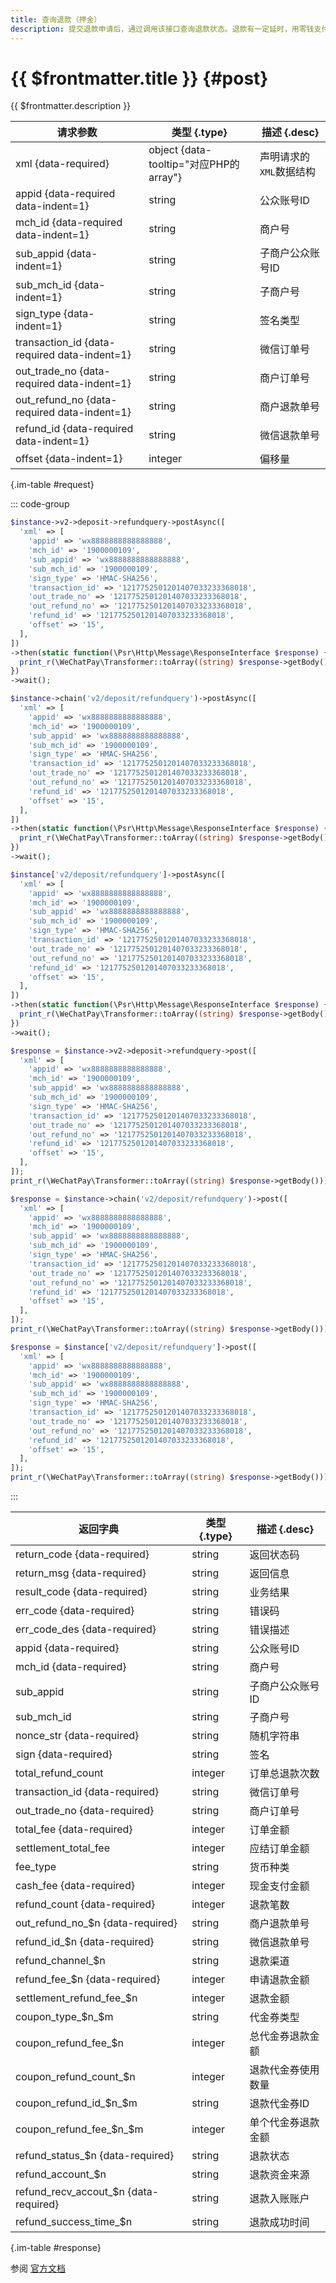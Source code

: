 ```yaml
---
title: 查询退款（押金）
description: 提交退款申请后，通过调用该接口查询退款状态。退款有一定延时，用零钱支付的退款20分钟内到账，银行卡支付的退款3个工作日后重新查询退款状态;
---
```


# {{ $frontmatter.title }} {#post}

{{ $frontmatter.description }}

| 请求参数 | 类型 {.type} | 描述 {.desc}
| --- | --- | ---
| xml {data-required} | object {data-tooltip="对应PHP的array"} | 声明请求的`XML`数据结构
| appid {data-required data-indent=1} | string | 公众账号ID
| mch_id {data-required data-indent=1} | string | 商户号
| sub_appid {data-indent=1} | string | 子商户公众账号ID
| sub_mch_id {data-indent=1} | string | 子商户号
| sign_type {data-indent=1} | string | 签名类型
| transaction_id {data-required data-indent=1} | string | 微信订单号
| out_trade_no {data-required data-indent=1} | string | 商户订单号
| out_refund_no {data-required data-indent=1} | string | 商户退款单号
| refund_id {data-required data-indent=1} | string | 微信退款单号
| offset {data-indent=1} | integer | 偏移量

{.im-table #request}

::: code-group

```php [异步纯链式]
$instance->v2->deposit->refundquery->postAsync([
  'xml' => [
    'appid' => 'wx8888888888888888',
    'mch_id' => '1900000109',
    'sub_appid' => 'wx8888888888888888',
    'sub_mch_id' => '1900000109',
    'sign_type' => 'HMAC-SHA256',
    'transaction_id' => '1217752501201407033233368018',
    'out_trade_no' => '1217752501201407033233368018',
    'out_refund_no' => '1217752501201407033233368018',
    'refund_id' => '1217752501201407033233368018',
    'offset' => '15',
  ],
])
->then(static function(\Psr\Http\Message\ResponseInterface $response) {
  print_r(\WeChatPay\Transformer::toArray((string) $response->getBody()));
})
->wait();
```

```php [异步声明式]
$instance->chain('v2/deposit/refundquery')->postAsync([
  'xml' => [
    'appid' => 'wx8888888888888888',
    'mch_id' => '1900000109',
    'sub_appid' => 'wx8888888888888888',
    'sub_mch_id' => '1900000109',
    'sign_type' => 'HMAC-SHA256',
    'transaction_id' => '1217752501201407033233368018',
    'out_trade_no' => '1217752501201407033233368018',
    'out_refund_no' => '1217752501201407033233368018',
    'refund_id' => '1217752501201407033233368018',
    'offset' => '15',
  ],
])
->then(static function(\Psr\Http\Message\ResponseInterface $response) {
  print_r(\WeChatPay\Transformer::toArray((string) $response->getBody()));
})
->wait();
```

```php [异步属性式]
$instance['v2/deposit/refundquery']->postAsync([
  'xml' => [
    'appid' => 'wx8888888888888888',
    'mch_id' => '1900000109',
    'sub_appid' => 'wx8888888888888888',
    'sub_mch_id' => '1900000109',
    'sign_type' => 'HMAC-SHA256',
    'transaction_id' => '1217752501201407033233368018',
    'out_trade_no' => '1217752501201407033233368018',
    'out_refund_no' => '1217752501201407033233368018',
    'refund_id' => '1217752501201407033233368018',
    'offset' => '15',
  ],
])
->then(static function(\Psr\Http\Message\ResponseInterface $response) {
  print_r(\WeChatPay\Transformer::toArray((string) $response->getBody()));
})
->wait();
```

```php [同步纯链式]
$response = $instance->v2->deposit->refundquery->post([
  'xml' => [
    'appid' => 'wx8888888888888888',
    'mch_id' => '1900000109',
    'sub_appid' => 'wx8888888888888888',
    'sub_mch_id' => '1900000109',
    'sign_type' => 'HMAC-SHA256',
    'transaction_id' => '1217752501201407033233368018',
    'out_trade_no' => '1217752501201407033233368018',
    'out_refund_no' => '1217752501201407033233368018',
    'refund_id' => '1217752501201407033233368018',
    'offset' => '15',
  ],
]);
print_r(\WeChatPay\Transformer::toArray((string) $response->getBody()));
```

```php [同步声明式]
$response = $instance->chain('v2/deposit/refundquery')->post([
  'xml' => [
    'appid' => 'wx8888888888888888',
    'mch_id' => '1900000109',
    'sub_appid' => 'wx8888888888888888',
    'sub_mch_id' => '1900000109',
    'sign_type' => 'HMAC-SHA256',
    'transaction_id' => '1217752501201407033233368018',
    'out_trade_no' => '1217752501201407033233368018',
    'out_refund_no' => '1217752501201407033233368018',
    'refund_id' => '1217752501201407033233368018',
    'offset' => '15',
  ],
]);
print_r(\WeChatPay\Transformer::toArray((string) $response->getBody()));
```

```php [同步属性式]
$response = $instance['v2/deposit/refundquery']->post([
  'xml' => [
    'appid' => 'wx8888888888888888',
    'mch_id' => '1900000109',
    'sub_appid' => 'wx8888888888888888',
    'sub_mch_id' => '1900000109',
    'sign_type' => 'HMAC-SHA256',
    'transaction_id' => '1217752501201407033233368018',
    'out_trade_no' => '1217752501201407033233368018',
    'out_refund_no' => '1217752501201407033233368018',
    'refund_id' => '1217752501201407033233368018',
    'offset' => '15',
  ],
]);
print_r(\WeChatPay\Transformer::toArray((string) $response->getBody()));
```

:::

| 返回字典 | 类型 {.type} | 描述 {.desc}
| --- | --- | ---
| return_code {data-required}| string | 返回状态码
| return_msg {data-required}| string | 返回信息
| result_code {data-required}| string | 业务结果
| err_code {data-required}| string | 错误码
| err_code_des {data-required}| string | 错误描述
| appid {data-required}| string | 公众账号ID
| mch_id {data-required}| string | 商户号
| sub_appid | string | 子商户公众账号ID
| sub_mch_id | string | 子商户号
| nonce_str {data-required}| string | 随机字符串
| sign {data-required}| string | 签名
| total_refund_count | integer | 订单总退款次数
| transaction_id {data-required}| string | 微信订单号
| out_trade_no {data-required}| string | 商户订单号
| total_fee {data-required}| integer | 订单金额
| settlement_total_fee | integer | 应结订单金额
| fee_type | string | 货币种类
| cash_fee {data-required}| integer | 现金支付金额
| refund_count {data-required}| integer | 退款笔数
| out_refund_no_$n {data-required}| string | 商户退款单号
| refund_id_$n {data-required}| string | 微信退款单号
| refund_channel_$n | string | 退款渠道
| refund_fee_$n {data-required}| integer | 申请退款金额
| settlement_refund_fee_$n | integer | 退款金额
| coupon_type_$n_$m | string | 代金券类型
| coupon_refund_fee_$n | integer | 总代金券退款金额
| coupon_refund_count_$n | integer | 退款代金券使用数量
| coupon_refund_id_$n_$m | string | 退款代金券ID
| coupon_refund_fee_$n_$m | integer | 单个代金券退款金额
| refund_status_$n {data-required}| string | 退款状态
| refund_account_$n | string | 退款资金来源
| refund_recv_accout_$n {data-required}| string | 退款入账账户
| refund_success_time_$n | string | 退款成功时间

{.im-table #response}

参阅 [官方文档](https://pay.weixin.qq.com/wiki/doc/api/deposit_sl.php?chapter=27_6&index=7)
